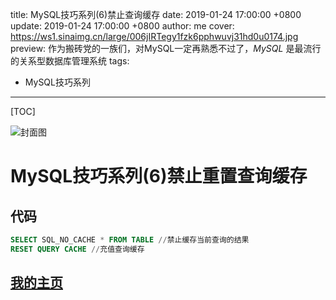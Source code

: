 title: MySQL技巧系列(6)禁止查询缓存
date: 2019-01-24 17:00:00 +0800
update: 2019-01-24 17:00:00 +0800
author: me
cover: https://ws1.sinaimg.cn/large/006jIRTegy1fzk6pphwuvj31hd0u0174.jpg
preview:  作为搬砖党的一族们，对MySQL一定再熟悉不过了，*MySQL* 是最流行的关系型数据库管理系统
tags:

  -  MySQL技巧系列

---



[TOC]

![封面图](https://ws1.sinaimg.cn/large/006jIRTegy1fzk6pphwuvj31hd0u0174.jpg)

# MySQL技巧系列(6)禁止重置查询缓存

## 代码

```sql
SELECT SQL_NO_CACHE * FROM TABLE //禁止缓存当前查询的结果
RESET QUERY CACHE //充值查询缓存
```

## [我的主页](https://suveng.github.io/blog/)